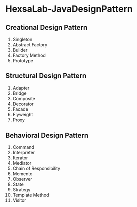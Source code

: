 # HexsaLab-JavaDesignPattern
## Creational Design Pattern
1. Singleton
2. Abstract Factory
3. Builder
4. Factory Method
5. Prototype
## Structural Design Pattern
1. Adapter
2. Bridge
3. Composite
4. Decorator
5. Facade
6. Flyweight
7. Proxy
## Behavioral Design Pattern
1. Command
2. Interpreter
3. Iterator
4. Mediator
5. Chain of Responsibility
6. Memento
7. Observer
8. State
9. Strategy
10. Template Method
11. Visitor
